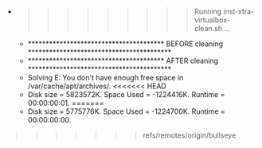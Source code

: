 * >>>>>>>>> Running inst-xtra-virtualbox-clean.sh ...
  * ***************************************  BEFORE cleaning  *****************************************
  * ***************************************  AFTER cleaning  *****************************************
  * Solving E: You don't have enough free space in /var/cache/apt/archives/.
<<<<<<< HEAD
  * Disk size = 5823572K. Space Used = -1224416K. Runtime = 00:00:00:01.
=======
  * Disk size = 5775776K. Space Used = -1224700K. Runtime = 00:00:00:00.
>>>>>>> refs/remotes/origin/bullseye
